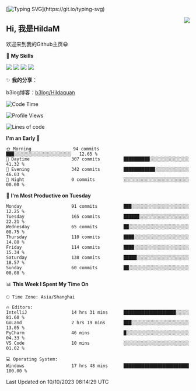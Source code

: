 [![Typing SVG](https://readme-typing-svg.herokuapp.com?size=50&duration=5000&color=8C43EA&vCenter=true&width=2000&height=70&lines=开拓视野,+冲破艰险,+洞悉所有,+贴近生活,+寻找真爱,+感受彼此;这就是人生的目的.)](https://git.io/typing-svg)

<a href="#">
  <img align="right" src="https://github-readme-stats.vercel.app/api?username=HildaM&count_private=true&show_icons=true&bg_color=15,f2f7fd,E0EAFC" />
</a>

## Hi, 我是HildaM

欢迎来到我的Github主页😀

🌟 **My Skills**  

![](https://img.shields.io/badge/-Python-3776AB?style=flat-square&logo=Python&logoColor=fff)
![](https://img.shields.io/badge/-Java-F7DF1E?style=flat-square&logo=Java&logoColor=fff)
![](https://img.shields.io/badge/-Linux-000000?style=flat-square&logo=Linux&logoColor=fff)
![](https://img.shields.io/badge/-Golang-000000?style=flat-square&logo=Golang&logoColor=fff)


✨ **我的分享**：

b3log博客：[b3log/Hildaquan](https://ld246.com/member/Hildaquan/articles)




<!--START_SECTION:waka-->
![Code Time](http://img.shields.io/badge/Code%20Time-129%20hrs%2055%20mins-blue)

![Profile Views](http://img.shields.io/badge/Profile%20Views-0-blue)

![Lines of code](https://img.shields.io/badge/From%20Hello%20World%20I%27ve%20Written-760.3%20thousand%20lines%20of%20code-blue)

**I'm an Early 🐤** 

```text
🌞 Morning                94 commits          ███░░░░░░░░░░░░░░░░░░░░░░   12.65 % 
🌆 Daytime                307 commits         ██████████░░░░░░░░░░░░░░░   41.32 % 
🌃 Evening                342 commits         ████████████░░░░░░░░░░░░░   46.03 % 
🌙 Night                  0 commits           ░░░░░░░░░░░░░░░░░░░░░░░░░   00.00 % 
```
📅 **I'm Most Productive on Tuesday** 

```text
Monday                   91 commits          ███░░░░░░░░░░░░░░░░░░░░░░   12.25 % 
Tuesday                  165 commits         ██████░░░░░░░░░░░░░░░░░░░   22.21 % 
Wednesday                65 commits          ██░░░░░░░░░░░░░░░░░░░░░░░   08.75 % 
Thursday                 110 commits         ████░░░░░░░░░░░░░░░░░░░░░   14.80 % 
Friday                   114 commits         ████░░░░░░░░░░░░░░░░░░░░░   15.34 % 
Saturday                 138 commits         █████░░░░░░░░░░░░░░░░░░░░   18.57 % 
Sunday                   60 commits          ██░░░░░░░░░░░░░░░░░░░░░░░   08.08 % 
```


📊 **This Week I Spent My Time On** 

```text
🕑︎ Time Zone: Asia/Shanghai

🔥 Editors: 
IntelliJ                 14 hrs 31 mins      ████████████████████░░░░░   81.60 % 
GoLand                   2 hrs 19 mins       ███░░░░░░░░░░░░░░░░░░░░░░   13.05 % 
PyCharm                  46 mins             █░░░░░░░░░░░░░░░░░░░░░░░░   04.33 % 
VS Code                  10 mins             ░░░░░░░░░░░░░░░░░░░░░░░░░   01.02 % 

💻 Operating System: 
Windows                  17 hrs 48 mins      █████████████████████████   100.00 % 
```


 Last Updated on 10/10/2023 08:14:29 UTC
<!--END_SECTION:waka-->
